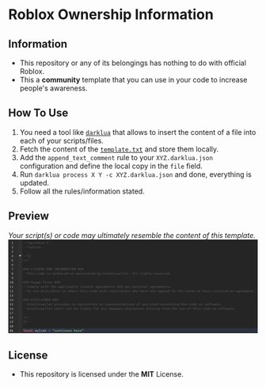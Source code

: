 # Roblox Ownership Information


## Information

- This repository or any of its belongings has nothing to do with official Roblox.
- This a **community** template that you can use in your code to increase people's awareness.


## How To Use

1. You need a tool like [`darklua`](https://github.com/seaofvoices/darklua) that allows to insert the content of a file into each of your scripts/files.
2. Fetch the content of the [`template.txt`](https://raw.githubusercontent.com/kineticwallet/roblox-ownership-information/master/template.txt) and store them locally.
3. Add the `append_text_comment` rule to your `XYZ.darklua.json` configuration and define the local copy in the `file` field.
4. Run `darklua process X Y -c XYZ.darklua.json` and done, everything is updated.
5. Follow all the rules/information stated.


## Preview

*Your script(s) or code may ultimately resemble the content of this template.*
![Possible preview of the end results.](images/preview.png)


## License

- This repository is licensed under the **MIT** License.
